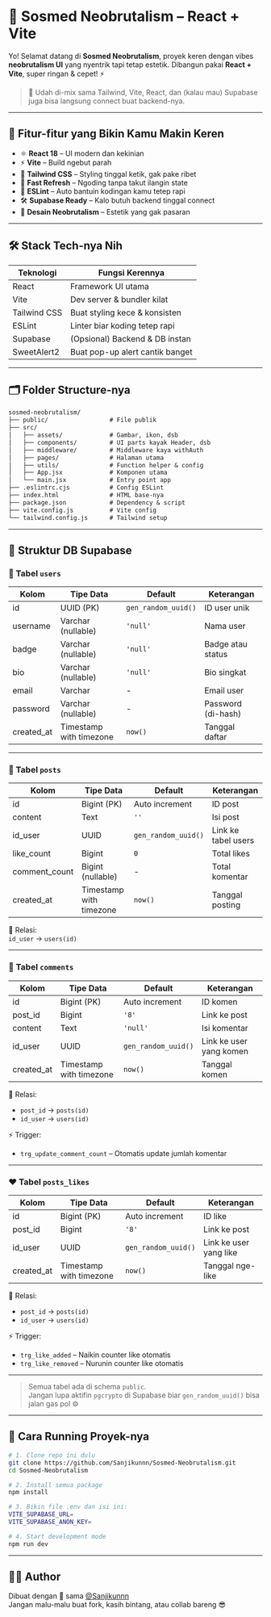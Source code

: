 # 🧃 Sosmed Neobrutalism – React + Vite

Yo! Selamat datang di **Sosmed Neobrutalism**, proyek keren dengan vibes **neobrutalism UI** yang nyentrik tapi tetap estetik. Dibangun pakai **React + Vite**, super ringan & cepet! ⚡

> 🧠 Udah di-mix sama Tailwind, Vite, React, dan (kalau mau) Supabase juga bisa langsung connect buat backend-nya.

---

## 💎 Fitur-fitur yang Bikin Kamu Makin Keren

- ⚛️ **React 18** – UI modern dan kekinian
- ⚡ **Vite** – Build ngebut parah
- 💅 **Tailwind CSS** – Styling tinggal ketik, gak pake ribet
- 🔁 **Fast Refresh** – Ngoding tanpa takut ilangin state
- 🧼 **ESLint** – Auto bantuin kodingan kamu tetep rapi
- 🛠️ **Supabase Ready** – Kalo butuh backend tinggal connect
- 🎨 **Desain Neobrutalism** – Estetik yang gak pasaran

---

## 🛠️ Stack Tech-nya Nih

| Teknologi     | Fungsi Kerennya                  |
|---------------|----------------------------------|
| React         | Framework UI utama               |
| Vite          | Dev server & bundler kilat       |
| Tailwind CSS  | Buat styling kece & konsisten    |
| ESLint        | Linter biar koding tetep rapi    |
| Supabase      | (Opsional) Backend & DB instan   |
| SweetAlert2   | Buat pop-up alert cantik banget  |

---

## 🗂️ Folder Structure-nya

```txt
sosmed-neobrutalism/
├── public/                 # File publik
├── src/
│   ├── assets/             # Gambar, ikon, dsb
│   ├── components/         # UI parts kayak Header, dsb
│   ├── middleware/         # Middleware kaya withAuth
│   ├── pages/              # Halaman utama
│   ├── utils/              # Function helper & config
│   ├── App.jsx             # Komponen utama
│   └── main.jsx            # Entry point app
├── .eslintrc.cjs           # Config ESLint
├── index.html              # HTML base-nya
├── package.json            # Dependency & script
├── vite.config.js          # Vite config
└── tailwind.config.js      # Tailwind setup
```

---

## 🧬 Struktur DB Supabase

### 🔐 Tabel `users`

| Kolom      | Tipe Data               | Default              | Keterangan               |
|------------|-------------------------|----------------------|--------------------------|
| id         | UUID (PK)              | `gen_random_uuid()`  | ID user unik             |
| username   | Varchar (nullable)      | `'null'`             | Nama user                |
| badge      | Varchar (nullable)      | `'null'`             | Badge atau status        |
| bio        | Varchar (nullable)      | `'null'`             | Bio singkat              |
| email      | Varchar                 | -                    | Email user               |
| password   | Varchar (nullable)      | -                    | Password (di-hash)       |
| created_at | Timestamp with timezone | `now()`              | Tanggal daftar           |

---

### 📮 Tabel `posts`

| Kolom         | Tipe Data               | Default             | Keterangan               |
|---------------|-------------------------|---------------------|--------------------------|
| id            | Bigint (PK)             | Auto increment      | ID post                  |
| content       | Text                    | `''`                | Isi post                 |
| id_user       | UUID                    | `gen_random_uuid()` | Link ke tabel users      |
| like_count    | Bigint                  | `0`                 | Total likes              |
| comment_count | Bigint (nullable)       | -                   | Total komentar           |
| created_at    | Timestamp with timezone | `now()`             | Tanggal posting          |

🧷 Relasi:  
`id_user` → `users(id)`

---

### 💬 Tabel `comments`

| Kolom      | Tipe Data               | Default              | Keterangan                  |
|------------|-------------------------|----------------------|------------------------------|
| id         | Bigint (PK)             | Auto increment       | ID komen                    |
| post_id    | Bigint                  | `'8'`                | Link ke post                |
| content    | Text                    | `'null'`             | Isi komentar                |
| id_user    | UUID                    | `gen_random_uuid()`  | Link ke user yang komen     |
| created_at | Timestamp with timezone | `now()`              | Tanggal komen               |

🧷 Relasi:
- `post_id` → `posts(id)`
- `id_user` → `users(id)`

⚡ Trigger:
- `trg_update_comment_count` – Otomatis update jumlah komentar

---

### ❤️ Tabel `posts_likes`

| Kolom      | Tipe Data               | Default              | Keterangan                  |
|------------|-------------------------|----------------------|------------------------------|
| id         | Bigint (PK)             | Auto increment       | ID like                     |
| post_id    | Bigint                  | `'8'`                | Link ke post                |
| id_user    | UUID                    | `gen_random_uuid()`  | Link ke user yang like      |
| created_at | Timestamp with timezone | `now()`              | Tanggal nge-like            |

🧷 Relasi:
- `post_id` → `posts(id)`
- `id_user` → `users(id)`

⚡ Trigger:
- `trg_like_added` – Naikin counter like otomatis
- `trg_like_removed` – Nurunin counter like otomatis

---

> Semua tabel ada di schema `public`.  
> Jangan lupa aktifin `pgcrypto` di Supabase biar `gen_random_uuid()` bisa jalan gas pol ⚙️

---

## 🏁 Cara Running Proyek-nya

```bash
# 1. Clone repo ini dulu
git clone https://github.com/Sanjikunnn/Sosmed-Neobrutalism.git
cd Sosmed-Neobrutalism

# 2. Install semua package
npm install

# 3. Bikin file .env dan isi ini:
VITE_SUPABASE_URL=
VITE_SUPABASE_ANON_KEY=

# 4. Start development mode
npm run dev
```

---

## 🙋‍♂️ Author

Dibuat dengan 💙 sama [@Sanjikunnn](https://github.com/Sanjikunnn)  
Jangan malu-malu buat fork, kasih bintang, atau collab bareng 😎
